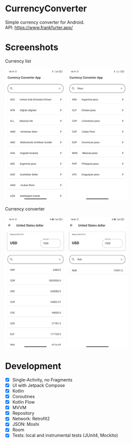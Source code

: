 # CurrencyConverter
Simple currency converter for Android.\
API: https://www.frankfurter.app/
# Screenshots
Currency list\
\
<img src="https://github.com/chernakovs/CurrencyConverter/blob/master/photos/photo_2021-07-24_10-37-55.jpg?raw=true" width="197" height="426"/> <img src="https://github.com/chernakovs/CurrencyConverter/blob/master/photos/photo_2021-07-24_10-37-57.jpg?raw=true" width="197" height="426"/>\
\
Currency converter\
\
<img src="https://github.com/chernakovs/CurrencyConverter/blob/master/photos/photo_2021-07-24_10-37-59.jpg?raw=true" width="197" height="426"/>
<img src="https://github.com/chernakovs/CurrencyConverter/blob/master/photos/photo_2021-07-24_10-37-54.jpg?raw=true" width="197" height="426"/>

# Development
- [x] Single-Activity, no Fragments
- [x] UI with Jetpack Compose
- [x] Kotlin
- [x] Coroutines
- [x] Kotlin Flow
- [x] MVVM
- [x] Repository
- [x] Network: Retrofit2
- [x] JSON: Moshi
- [x] Room
- [x] Tests: local and instrumental tests (JUnit4, Mockito)
